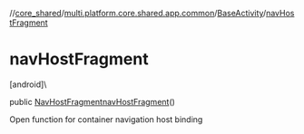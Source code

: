 //[core_shared](../../../index.md)/[multi.platform.core.shared.app.common](../index.md)/[BaseActivity](index.md)/[navHostFragment](nav-host-fragment.md)

# navHostFragment

[android]\

public [NavHostFragment](https://developer.android.com/reference/kotlin/androidx/navigation/fragment/NavHostFragment.html)[navHostFragment](nav-host-fragment.md)()

Open function for container navigation host binding
